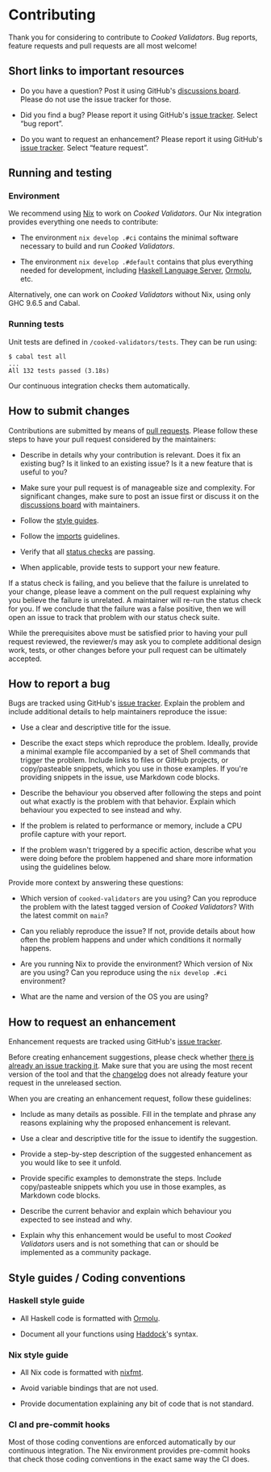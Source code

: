 # Contributing

Thank you for considering to contribute to _Cooked Validators_. Bug reports,
feature requests and pull requests are all most welcome!

## Short links to important resources

- Do you have a question?
  Post it using GitHub's [discussions board].
  Please do not use the issue tracker for those.

- Did you find a bug?
  Please report it using GitHub's [issue tracker].
  Select “bug report”.

- Do you want to request an enhancement?
  Please report it using GitHub's [issue tracker].
  Select “feature request”.

## Running and testing

### Environment

We recommend using [Nix] to work on _Cooked Validators_. Our Nix integration
provides everything one needs to contribute:

- The environment `nix develop .#ci` contains the minimal software necessary to
  build and run _Cooked Validators_.

- The environment `nix develop .#default` contains that plus everything needed
  for development, including [Haskell Language Server], [Ormolu], etc.

Alternatively, one can work on _Cooked Validators_ without Nix, using only GHC
9.6.5 and Cabal.

### Running tests

Unit tests are defined in `/cooked-validators/tests`. They can be run using:

```console
$ cabal test all
...
All 132 tests passed (3.18s)
```

Our continuous integration checks them automatically.

## How to submit changes

Contributions are submitted by means of [pull requests]. Please follow these steps to
have your pull request considered by the maintainers:

- Describe in details why your contribution is relevant. Does it fix an existing
  bug? Is it linked to an existing issue? Is it a new feature that is useful to
  you?
  
- Make sure your pull request is of manageable size and complexity. For
  significant changes, make sure to post an issue first or discuss it on the
  [discussions board] with maintainers.

- Follow the [style guides].

- Follow the [imports](doc/IMPORTS.md) guidelines.

- Verify that all [status checks] are passing.

- When applicable, provide tests to support your new feature.

If a status check is failing, and you believe that the failure is unrelated to
your change, please leave a comment on the pull request explaining why you
believe the failure is unrelated. A maintainer will re-run the status check for
you. If we conclude that the failure was a false positive, then we will open an
issue to track that problem with our status check suite.

While the prerequisites above must be satisfied prior to having your pull
request reviewed, the reviewer/s may ask you to complete additional design work,
tests, or other changes before your pull request can be ultimately accepted.

## How to report a bug

Bugs are tracked using GitHub's [issue tracker]. Explain the problem and
include additional details to help maintainers reproduce the issue:

- Use a clear and descriptive title for the issue.

- Describe the exact steps which reproduce the problem. Ideally, provide a
  minimal example file accompanied by a set of Shell commands that trigger the
  problem. Include links to files or GitHub projects, or copy/pasteable
  snippets, which you use in those examples. If you're providing snippets in
  the issue, use Markdown code blocks.

- Describe the behaviour you observed after following the steps and point out
  what exactly is the problem with that behavior.  Explain which behaviour you
  expected to see instead and why.

- If the problem is related to performance or memory, include a CPU profile
  capture with your report.

- If the problem wasn't triggered by a specific action, describe what you were
  doing before the problem happened and share more information using the
  guidelines below.

Provide more context by answering these questions:

- Which version of `cooked-validators` are you using? Can you reproduce the
  problem with the latest tagged version of _Cooked Validators_? With the latest
  commit on `main`?

- Can you reliably reproduce the issue? If not, provide details about how often
  the problem happens and under which conditions it normally happens.

- Are you running Nix to provide the environment? Which version of Nix are you
  using? Can you reproduce using the `nix develop .#ci` environment?

- What are the name and version of the OS you are using?

## How to request an enhancement

Enhancement requests are tracked using GitHub's [issue tracker].

Before creating enhancement suggestions, please check whether [there is already
an issue tracking it][issue tracker]. Make sure that you are using the most
recent version of the tool and that the [changelog](CHANGELOG.md) does not
already feature your request in the unreleased section.

When you are creating an enhancement request, follow these guidelines:

- Include as many details as possible. Fill in the template and phrase any
  reasons explaining why the proposed enhancement is relevant.

- Use a clear and descriptive title for the issue to identify the suggestion.

- Provide a step-by-step description of the suggested enhancement as you would
  like to see it unfold.

- Provide specific examples to demonstrate the steps. Include copy/pasteable
  snippets which you use in those examples, as Markdown code blocks.

- Describe the current behavior and explain which behaviour you expected to see
  instead and why.

- Explain why this enhancement would be useful to most _Cooked Validators_ users
  and is not something that can or should be implemented as a community package.

## Style guides / Coding conventions

[style guides]: #style-guides--coding-conventions

### Haskell style guide

- All Haskell code is formatted with [Ormolu].

- Document all your functions using [Haddock]'s syntax.

### Nix style guide

- All Nix code is formatted with [nixfmt].

- Avoid variable bindings that are not used.

- Provide documentation explaining any bit of code that is not standard.

### CI and pre-commit hooks

Most of those coding conventions are enforced automatically by our continuous
integration. The Nix environment provides pre-commit hooks that check those
coding conventions in the exact same way the CI does.

[discussions board]: https://github.com/tweag/cooked-validators/discussions
[issue tracker]: https://github.com/tweag/cooked-validators/issues
[pull requests]: https://github.com/tweag/cooked-validators/pulls

[status checks]: https://help.github.com/articles/about-status-checks/

[haskell language server]: https://github.com/haskell/haskell-language-server
[nix]: https://nixos.org/
[ormolu]: https://github.com/tweag/ormolu
[haddock]: https://haskell-haddock.readthedocs.io/en/latest/
[nixfmt]: https://github.com/serokell/nixfmt
